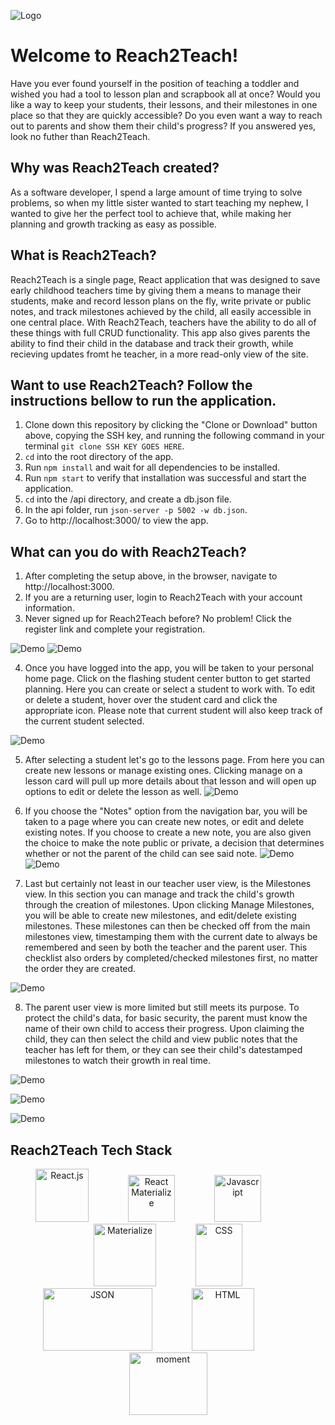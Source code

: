 ![ Logo ](./readmeimg/Reach2Teach.png)

# Welcome to Reach2Teach! 
Have you ever found yourself in the position of teaching a toddler and wished you had a tool to lesson plan and scrapbook all at once? Would you like a way to keep your students, their lessons, and their milestones in one place so that they are quickly accessible?  Do you even want a way to reach out to parents and show them their child's progress? If you answered yes, look no futher than Reach2Teach.

## Why was Reach2Teach created?
As a software developer, I spend a large amount of time trying to solve problems, so when my little sister wanted to start teaching my nephew, I wanted to give her the perfect tool to achieve that, while making her planning and growth tracking as easy as possible. 

## What is Reach2Teach?
Reach2Teach is a single page, React application that was designed to save early childhood teachers time by giving them a means to manage their students, make and record lesson plans on the fly, write private or public notes, and track milestones achieved by the child, all easily accessible in one central place. With Reach2Teach, teachers have the ability to do all of these things with full CRUD functionality. This app also gives parents the ability to find their child in the database and track their growth, while recieving updates fromt he teacher, in a more read-only view of the site.


## Want to use Reach2Teach? Follow the instructions bellow to run the application.

1. Clone down this repository by clicking the "Clone or Download" button above, copying the SSH key, and running the following command in your terminal `git clone SSH KEY GOES HERE`.
1. `cd` into the root directory of the app.
1. Run `npm install` and wait for all dependencies to be installed.
1. Run `npm start` to verify that installation was successful and start the application.
1. `cd` into the /api directory, and create a db.json file. 
1. In the api folder, run `json-server -p 5002 -w db.json`.
1. Go to http://localhost:3000/ to view the app. 

## What can you do with Reach2Teach?
1. After completing the setup above, in the browser, navigate to http://localhost:3000.
2. If you are a returning user, login to Reach2Teach with your account information.
3. Never signed up for Reach2Teach before? No problem! Click the register link and complete your registration.

![ Demo ](./readmeimg/Login.png)
![ Demo ](./readmeimg/Register.png)

4. Once you have logged into the app, you will be taken to your personal home page. Click on the flashing student center button to get started planning. Here you can create or select a student to work with. To edit or delete a student, hover over the student card and click the appropriate icon. Please note that current student will also keep track of the current student selected. 

![ Demo ](./readmeimg/Home.png)

5. After selecting a student let's go to the lessons page. From here you can create new lessons or manage existing ones. Clicking manage on a lesson card will pull up more details about that lesson and will open up options to edit or delete the lesson as well.
![ Demo ](./readmeimg/Lessons.png)

6. If you choose the "Notes" option from the navigation bar, you will be taken to a page where you can create new notes, or edit and delete existing notes. If you choose to create a new note, you are also given the choice to make the note public or private, a decision that determines whether or not the parent of the child can see said note.
![ Demo ](./readmeimg/Notes.png)
![ Demo ](./readmeimg/NewNote.png)

7. Last but certainly not least in our teacher user view, is the Milestones view.  In this section you can manage and track the child's growth through the creation of milestones. Upon clicking Manage Milestones, you will be able to create new milestones, and edit/delete existing milestones.  These milestones can then be checked off from the main milestones view, timestamping them with the current date to always be remembered and seen by both the teacher and the parent user.  This checklist also orders by completed/checked milestones first, no matter the order they are created.

![ Demo ](./readmeimg/Milestones.png)

8. The parent user view is more limited but still meets its purpose.  To protect the child's data, for basic security, the parent must know the name of their own child to access their progress. Upon claiming the child, they can then select the child and view public notes that the teacher has left for them, or they can see their child's datestamped milestones to watch their growth in real time.

![ Demo ](./readmeimg/ClaimChild.png)

![ Demo ](./readmeimg/ParentNote.png)

![ Demo ](./readmeimg/ParentMilestone.png)

## Reach2Teach Tech Stack


<div align="center"><img src="./readmeimg/react.png" alt="React.js" width="85" height="85" />&nbsp&nbsp&nbsp&nbsp&nbsp&nbsp&nbsp&nbsp&nbsp&nbsp&nbsp&nbsp&nbsp&nbsp&nbsp&nbsp<img src="./readmeimg/ReactMaterialze.png" alt="React Materialize" width="75" height="75" />&nbsp&nbsp&nbsp&nbsp&nbsp&nbsp&nbsp&nbsp&nbsp&nbsp&nbsp&nbsp&nbsp&nbsp&nbsp&nbsp<img src="./readmeimg/javascriptyellow.png" alt="Javascript" width="75" height="75" />&nbsp&nbsp&nbsp&nbsp&nbsp&nbsp&nbsp&nbsp&nbsp&nbsp&nbsp&nbsp&nbsp&nbsp&nbsp&nbsp<img src="./readmeimg/Materialize.png" alt="Materialize" width="100" height="100" />&nbsp&nbsp&nbsp&nbsp&nbsp&nbsp&nbsp&nbsp&nbsp&nbsp&nbsp&nbsp&nbsp&nbsp&nbsp&nbsp<img src="./readmeimg/css3.png" alt="CSS" width="75" height="100" /></div>


<div align="center"><img src="./readmeimg/json.png" alt="JSON" width="175" height="100" />&nbsp&nbsp&nbsp&nbsp&nbsp&nbsp&nbsp&nbsp&nbsp&nbsp&nbsp&nbsp&nbsp&nbsp&nbsp&nbsp<img src="./readmeimg/html.png" alt="HTML" width="100" height="100" />&nbsp&nbsp&nbsp&nbsp&nbsp&nbsp&nbsp&nbsp&nbsp&nbsp&nbsp&nbsp&nbsp&nbsp&nbsp&nbsp<img src="./readmeimg/moment.png" alt="moment" width="125" height="100" /></div>


